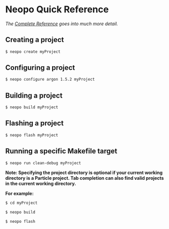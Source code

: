 
# Neopo Quick Reference

*The [Complete Reference](full-docs.md) goes into much more detail.*

## Creating a project

```bash
$ neopo create myProject
```

## Configuring a project

```bash
$ neopo configure argon 1.5.2 myProject
```

## Building a project

```bash
$ neopo build myProject
```

## Flashing a project

```bash
$ neopo flash myProject
```

## Running a specific Makefile target

```bash
$ neopo run clean-debug myProject
```

**Note: Specifying the project directory is optional if your current working directory is a Particle project. Tab completion can also find valid projects in the current working directory.**

**For example:**

```bash
$ cd myProject

$ neopo build

$ neopo flash
```